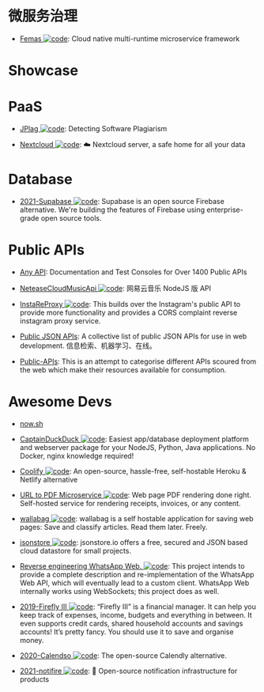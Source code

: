 # 微服务治理

- [Femas ![code](https://shorturl.at/dlxyK)](https://github.com/polarismesh/femas): Cloud native multi-runtime microservice framework

# Showcase

# PaaS

- [JPlag ![code](https://shorturl.at/dlxyK)](https://github.com/jplag/jplag): Detecting Software Plagiarism

- [Nextcloud ![code](https://shorturl.at/dlxyK)](https://github.com/nextcloud/server): ☁️ Nextcloud server, a safe home for all your data

# Database

- [2021-Supabase ![code](https://shorturl.at/dlxyK)](https://github.com/supabase/supabase): Supabase is an open source Firebase alternative. We're building the features of Firebase using enterprise-grade open source tools.

# Public APIs

- [Any API](https://any-api.com/): Documentation and Test Consoles for Over 1400 Public APIs

- [NeteaseCloudMusicApi ![code](https://shorturl.at/dlxyK)](https://binaryify.github.io/NeteaseCloudMusicApi/#/): 网易云音乐 NodeJS 版 API

- [InstaReProxy ![code](https://shorturl.at/dlxyK)](https://github.com/whizzzkid/instagram-proxy-api): This builds over the Instagram's public API to provide more functionality and provides a CORS complaint reverse instagram proxy service.

- [Public JSON APIs](https://github.com/public-apis/public-apis): A collective list of public JSON APIs for use in web development. 信息检索、机器学习、在线。

- [Public-APIs](https://github.com/n0shake/Public-APIs): This is an attempt to categorise different APIs scoured from the web which make their resources available for consumption.

# Awesome Devs

- [now.sh]()

- [CaptainDuckDuck ![code](https://shorturl.at/dlxyK)](https://github.com/githubsaturn/captainduckduck): Easiest app/database deployment platform and webserver package for your NodeJS, Python, Java applications. No Docker, nginx knowledge required!

- [Coolify ![code](https://shorturl.at/dlxyK)](https://coollabs.io/coolify): An open-source, hassle-free, self-hostable Heroku & Netlify alternative

- [URL to PDF Microservice ![code](https://shorturl.at/dlxyK)](https://github.com/alvarcarto/url-to-pdf-api): Web page PDF rendering done right. Self-hosted service for rendering receipts, invoices, or any content.

- [wallabag ![code](https://shorturl.at/dlxyK)](https://github.com/wallabag/wallabag): wallabag is a self hostable application for saving web pages: Save and classify articles. Read them later. Freely.

- [jsonstore ![code](https://shorturl.at/dlxyK)](https://github.com/bluzi/jsonstore): jsonstore.io offers a free, secured and JSON based cloud datastore for small projects.

- [Reverse engineering WhatsApp Web. ![code](https://shorturl.at/dlxyK)](https://github.com/sigalor/whatsapp-web-reveng): This project intends to provide a complete description and re-implementation of the WhatsApp Web API, which will eventually lead to a custom client. WhatsApp Web internally works using WebSockets; this project does as well.

- [2019-Firefly III ![code](https://shorturl.at/dlxyK)](https://firefly-iii.org/about-general.html): “Firefly III” is a financial manager. It can help you keep track of expenses, income, budgets and everything in between. It even supports credit cards, shared household accounts and savings accounts! It’s pretty fancy. You should use it to save and organise money.

- [2020-Calendso ![code](https://shorturl.at/dlxyK)](https://github.com/calendso/calendso): The open-source Calendly alternative.

- [2021-notifire ![code](https://shorturl.at/dlxyK)](https://github.com/notifirehq/notifire): 🚀 Open-source notification infrastructure for products
